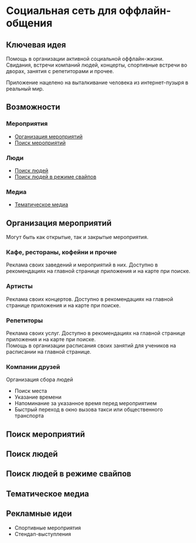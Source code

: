 # Социальная сеть для оффлайн-общения

## Ключевая идея

Помощь в организации активной социальной оффлайн-жизни. Свидания, встречи компаний людей, концерты, спортивные встречи во дворах, занятия с репетиторами и прочее.

Приложение нацелено на выталкивание человека из интернет-пузыря в реальный мир.

## Возможности

### Мероприятия

* [Организация мероприятий](#Организация-мероприятий)
* [Поиск мероприятий](#Поиск-мероприятий)

### Люди

* [Поиск людей](#Поиск-людей)
* [Поиск людей в режиме свайпов](#Поиск-людей-в-режиме-свайпов)

### Медиа

* [Тематическое медиа](#Тематическое-медиа)

## Организация мероприятий

Могут быть как открытые, так и закрытые мероприятия.

### Кафе, рестораны, кофейни и прочие

Реклама своих заведений и мероприятий в них. Доступно в рекомендациях на главной странице приложения и на карте при поиске.

### Артисты

Реклама своих концертов. Доступно в рекомендациях на главной странице приложения и на карте при поиске.

### Репетиторы

Реклама своих услуг. Доступно в рекомендациях на главной странице приложения и на карте при поиске.\
Помощь в организации расписания своих занятий для учеников на расписании на главной странице.

### Компании друзей

Организация сбора людей

* Поиск места
* Указание времени
* Напоминание за указанное время перед мероприятием
* Быстрый переход в окно вызова такси или общественного транспорта

## Поиск мероприятий

## Поиск людей

## Поиск людей в режиме свайпов

## Тематическое медиа

## Рекламные идеи

* Спортивные мероприятия
* Стендап-выступления
